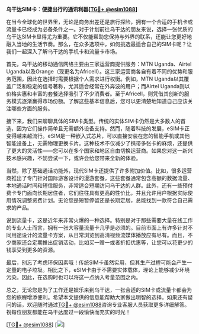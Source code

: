 **乌干达SIM卡：便捷出行的通讯利器[[TG💪+ @esim1088](https://t.me/s/esim1088)]**

在当今全球化的世界里，无论是商务出差还是旅行探险，拥有一个合适的手机卡或流量卡已经成为必备条件之一。对于计划前往乌干达的朋友来说，选择一张优质的乌干达SIM卡显得尤为重要。它不仅能帮助您保持与外界的联系，还能让您更好地融入当地的生活节奏。那么，在众多选项中，如何挑选最适合自己的SIM卡呢？让我们一起深入了解乌干达的手机卡和流量卡市场。

首先，乌干达的移动通信网络主要由三家运营商提供服务：MTN Uganda、Airtel Uganda以及Orange（现更名为Africell）。这三家运营商各自有着不同的优势和服务范围，因此在选择时需要根据个人需求进行权衡。例如，MTN Uganda以其覆盖广泛和稳定的信号著称，尤其适合经常在外奔波的用户；而Airtel Uganda则以价格实惠和丰富的套餐选择吸引了不少消费者。至于Africell，则凭借其创新的服务模式逐渐赢得市场份额。了解这些基本信息后，您可以更清楚地知道自己应该关注哪些方面的服务。

接下来，我们来聊聊具体的SIM卡类型。传统的实体SIM卡仍然是大多数人的首选，因为它们操作简单且无需额外设备支持。然而，随着科技的发展，eSIM卡正变得越来越流行。eSIM是一种嵌入式芯片，可以直接安装在您的智能手机或其他智能设备上，无需物理更换卡片。这种技术不仅减少了携带多张卡的麻烦，还提供了更大的灵活性——您可以在多个国家和地区自由切换运营商。如果您对这一新兴技术感兴趣，不妨尝试一下，或许会给您带来全新的体验。

当然，除了基础通话功能外，现代SIM卡还提供了许多附加价值。比如，很多运营商推出了专门针对国际游客设计的漫游套餐，这些套餐通常包含高额的数据流量、本地通话时间和短信服务，非常适合短期访问乌干达的人群。此外，还有一些预付费卡专门面向长期居住者，它们往往具有更高的性价比，并且允许用户根据实际使用情况调整资费计划。无论您是短暂停留还是长期定居，总能找到一款符合自己需求的产品。

说到流量卡，这是近年来非常火爆的一种选择。特别是对于那些需要大量在线工作的专业人士而言，拥有一张大容量流量卡几乎是必须的。目前市面上有许多针对不同用途设计的流量卡方案，从日常浏览到高清视频流媒体播放应有尽有。而且，不少商家还会定期推出促销活动，比如买一赠一或者折扣优惠等，让您可以花更少的钱享受到更多的资源。

最后，别忘了考虑环保因素哦！传统SIM卡虽然实用，但其生产过程可能会产生一定量的电子垃圾。相比之下，eSIM卡由于不需要实体载体，理论上能够减少环境污染。因此，在选购时也可以将这一点纳入考量范围之内。

总之，无论您是为了工作还是娱乐来到乌干达，一张合适的SIM卡或流量卡都会为您的旅程增添便利。希望本文提供的信息能帮助大家做出明智的选择。如果还有疑问的话，欢迎随时通过[TG💪+ @esim1088](https://t.me/s/esim1088)咨询专业客服人员获取更多详细解答。祝每位朋友都能在乌干达度过一段愉快而充实的时光！

[[TG💪+ @esim1088](https://t.me/s/esim1088)] [![](https://i.postimg.cc/4NQfJmqS/Snipaste-2025-05-13-00-14-12.png)]